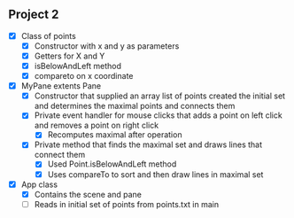 ## Project 2
- [x] Class of points
    - [x] Constructor with x and y as parameters
    - [x] Getters for X and Y
    - [x] isBelowAndLeft method
    - [x] compareto on x coordinate
- [x] MyPane extents Pane
    - [x] Constructor that supplied an array list of points created the initial set and determines the maximal points and connects them
    - [x] Private event handler for mouse clicks that adds a point on left click and removes a point on right click
        - [x] Recomputes maximal after operation
    - [x] Private method that finds the maximal set and draws lines that connect them
        - [x] Used Point.isBelowAndLeft method
        - [x] Uses compareTo to sort and then draw lines in maximal set
- [x] App class
    - [x] Contains the scene and pane
    - [ ] Reads in initial set of points from points.txt in main